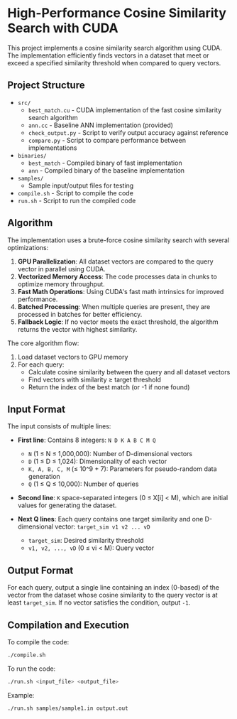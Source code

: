 # High-Performance Cosine Similarity Search with CUDA

This project implements a cosine similarity search algorithm using CUDA. The implementation efficiently finds vectors in a dataset that meet or exceed a specified similarity threshold when compared to query vectors.

## Project Structure

- `src/`
  - `best_match.cu` - CUDA implementation of the fast cosine similarity search algorithm
  - `ann.cc` - Baseline ANN implementation (provided)
  - `check_output.py` - Script to verify output accuracy against reference
  - `compare.py` - Script to compare performance between implementations
- `binaries/`
  - `best_match` - Compiled binary of fast implementation
  - `ann` - Compiled binary of the baseline implementation
- `samples/`
  - Sample input/output files for testing
- `compile.sh` - Script to compile the code
- `run.sh` - Script to run the compiled code

## Algorithm

The implementation uses a brute-force cosine similarity search with several optimizations:

1. **GPU Parallelization**: All dataset vectors are compared to the query vector in parallel using CUDA.
2. **Vectorized Memory Access**: The code processes data in chunks to optimize memory throughput.
3. **Fast Math Operations**: Using CUDA's fast math intrinsics for improved performance.
4. **Batched Processing**: When multiple queries are present, they are processed in batches for better efficiency.
5. **Fallback Logic**: If no vector meets the exact threshold, the algorithm returns the vector with highest similarity.

The core algorithm flow:
1. Load dataset vectors to GPU memory
2. For each query:
   - Calculate cosine similarity between the query and all dataset vectors
   - Find vectors with similarity ≥ target threshold
   - Return the index of the best match (or -1 if none found)

## Input Format

The input consists of multiple lines:

- **First line**: Contains 8 integers: `N D K A B C M Q`
  - `N` (1 ≤ N ≤ 1,000,000): Number of D-dimensional vectors
  - `D` (1 ≤ D ≤ 1,024): Dimensionality of each vector
  - `K, A, B, C, M` (≤ 10^9 + 7): Parameters for pseudo-random data generation
  - `Q` (1 ≤ Q ≤ 10,000): Number of queries

- **Second line**: `K` space-separated integers (0 ≤ X[i] < M), which are initial values for generating the dataset.

- **Next Q lines**: Each query contains one target similarity and one D-dimensional vector: `target_sim v1 v2 ... vD`
  - `target_sim`: Desired similarity threshold
  - `v1, v2, ..., vD` (0 ≤ vi < M): Query vector

## Output Format

For each query, output a single line containing an index (0-based) of the vector from the dataset whose cosine similarity to the query vector is at least `target_sim`. If no vector satisfies the condition, output `-1`.

## Compilation and Execution

To compile the code:
```bash
./compile.sh
```

To run the code:
```bash
./run.sh <input_file> <output_file>
```

Example:
```bash
./run.sh samples/sample1.in output.out
```